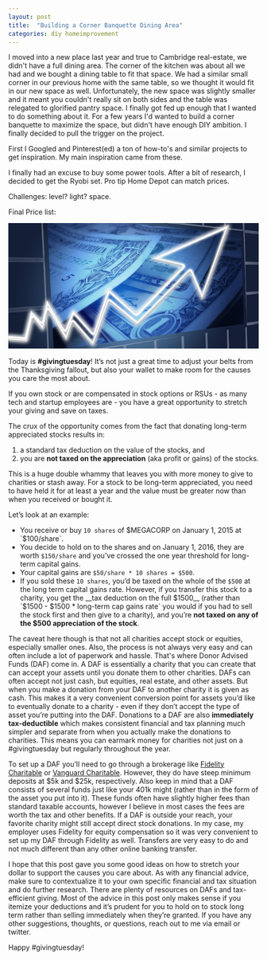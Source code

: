 ```yaml
---
layout: post
title:  "Building a Corner Banquette Dining Area"
categories: diy homeimprovement
---
```


I moved into a new place last year and true to Cambridge real-estate, we didn't have a full dining area. The corner of the kitchen was about all we had and we bought a dining table to fit that space.  We had a similar small corner in our previous home with the same table, so we thought it would fit in our new space as well. Unfortunately, the new space was slightly smaller and it meant you couldn't really sit on both sides and the table was relegated to glorified pantry space. I finally got fed up enough that I wanted to do something about it. For a few years I'd wanted to build a corner banquette to maximize the space, but didn't have enough DIY ambition. I finally decided to pull the trigger on the project.

First I Googled and Pinterest(ed) a ton of how-to's and similar projects to get inspiration. My main inspiration came from these.

I finally had an excuse to buy some power tools. After a bit of research, I decided to get the Ryobi set. Pro tip Home Depot can match prices.

Challenges: level? light? space.

Final Price list:




![](/images/stock.png)

Today is __#givingtuesday__! It’s not just a great time to adjust your belts from the Thanksgiving fallout, but also your wallet to make room for the causes you care the most about.

If you own stock or are compensated in stock options or RSUs - as many tech and startup employees are - you have a great opportunity to stretch your giving and save on taxes.

The crux of the opportunity comes from the fact that donating long-term appreciated stocks results in:

1. a standard tax deduction on the value of the stocks, and
1. you are __not taxed on the appreciation__ (aka profit or gains) of the stocks.

This is a huge double whammy that leaves you with more money to give to charities or stash away. For a stock to be long-term appreciated, you need to have held it for at least a year and the value must be greater now than when you received or bought it.

Let’s look at an example:

* You receive or buy `10 shares` of $MEGACORP on January 1, 2015 at `$100/share`.
* You decide to hold on to the shares and on January 1, 2016, they are worth `$150/share` and you've crossed the one year threshold for long-term capital gains.
* Your capital gains are `$50/share * 10 shares = $500`.
* If you sold these `10 shares`, you’d be taxed on the whole of the `$500` at the long term capital gains rate. However, if you transfer this stock to a charity, you get the __tax deduction on the full $1500__ (rather than `$1500 - $1500 * long-term cap gains rate` you would if you had to sell the stock first and then give to a charity), and you’re __not taxed on any of the $500 appreciation of the stock__.

The caveat here though is that not all charities accept stock or equities, especially smaller ones. Also, the process is not always very easy and can often include a lot of paperwork and hassle. That's where Donor Advised Funds (DAF) come in. A DAF is essentially a charity that you can create that can accept your assets until you donate them to other charities. DAFs can often accept not just cash, but equities, real estate, and other assets. But when you make a donation from your DAF to another charity it is given as cash. This makes it a very convenient conversion point for assets you’d like to eventually donate to a charity - even if they don’t accept the type of asset you’re putting into the DAF. Donations to a DAF are also __immediately tax-deductible__ which makes consistent financial and tax planning much simpler and separate from when you actually make the donations to charities. This means you can earmark money for charities not just on a #givingtuesday but regularly throughout the year.

To set up a DAF you’ll need to go through a brokerage like <a href="https://fidelitycharitable.org" target="_blank">Fidelity Charitable</a> or <a href="https://vanguardcharitable.org" target="_blank">Vanguard Charitable</a>. However, they do have steep minimum deposits at $5k and $25k, respectively. Also keep in mind that a DAF consists of several funds just like your 401k might (rather than in the form of the asset you put into it). These funds often have slightly higher fees than standard taxable accounts, however I believe in most cases the fees are worth the tax and other benefits. If a DAF is outside your reach, your favorite charity might still accept direct stock donations. In my case, my employer uses Fidelity for equity compensation so it was very convenient to set up my DAF through Fidelity as well. Transfers are very easy to do and not much different than any other online banking transfer.

I hope that this post gave you some good ideas on how to stretch your dollar to support the causes you care about. As with any financial advice, make sure to contextualize it to your own specific financial and tax situation and do further research. There are plenty of resources on DAFs and tax-efficient giving. Most of the advice in this post only makes sense if you itemize your deductions and it’s prudent for you to hold on to stock long term rather than selling immediately when they’re granted. If you have any other suggestions, thoughts, or questions, reach out to me via email or twitter.

Happy #givingtuesday!

